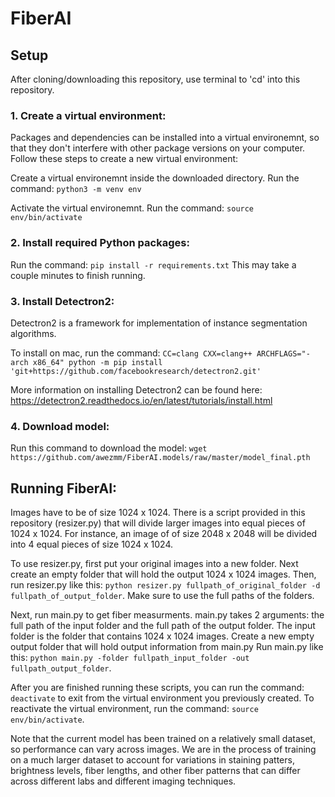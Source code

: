 # FiberAI


## Setup

After cloning/downloading this repository, use terminal to 'cd' into this repository.

### 1. Create a virtual environment:
Packages and dependencies can be installed into a virtual environemnt, so that they don't interfere with other package versions on your computer. Follow these steps to create a new virtual environment:

Create a virtual environemnt inside the downloaded directory. Run the command:
```python3 -m venv env```

Activate the virtual environemnt. Run the command: 
```source env/bin/activate```

### 2. Install required Python packages:
Run the command:
```pip install -r requirements.txt```
This may take a couple minutes to finish running.

### 3. Install Detectron2:
Detectron2 is a framework for implementation of instance segmentation algorithms.

To install on mac, run the command:
```CC=clang CXX=clang++ ARCHFLAGS="-arch x86_64" python -m pip install 'git+https://github.com/facebookresearch/detectron2.git'```

More information on installing Detectron2 can be found here: https://detectron2.readthedocs.io/en/latest/tutorials/install.html

### 4. Download model:
Run this command to download the model:
```wget https://github.com/awezmm/FiberAI.models/raw/master/model_final.pth```


## Running FiberAI:

Images have to be of size 1024 x 1024. There is a script provided in this repository (resizer.py) that will divide larger images into equal pieces of 1024 x 1024. For instance, an image of of size 2048 x 2048 will be divided into 4 equal pieces of size 1024 x 1024.

To use resizer.py, first put your original images into a new folder. Next create an empty folder that will hold the output 1024 x 1024 images.
Then, run resizer.py like this: ```python resizer.py fullpath_of_original_folder -d fullpath_of_output_folder```. Make sure to use the full paths of the folders.

Next, run main.py to get fiber measurments. main.py takes 2 arguments: the full path of the input folder and the full path of the output folder. The input folder is the folder that contains 1024 x 1024 images. Create a new empty output folder that will hold output information from main.py
Run main.py like this: ```python main.py -folder fullpath_input_folder -out fullpath_output_folder```.

After you are finished running these scripts, you can run the command: ```deactivate``` to exit from the virtual environment you previously created. To reactivate the virtual environment, run the command: ```source env/bin/activate```.

Note that the current model has been trained on a relatively small dataset, so performance can vary across images. We are in the process of training on a much larger dataset to account for variations in staining patters, brightness levels, fiber lengths, and other fiber patterns that can differ across different labs and different imaging techniques.




